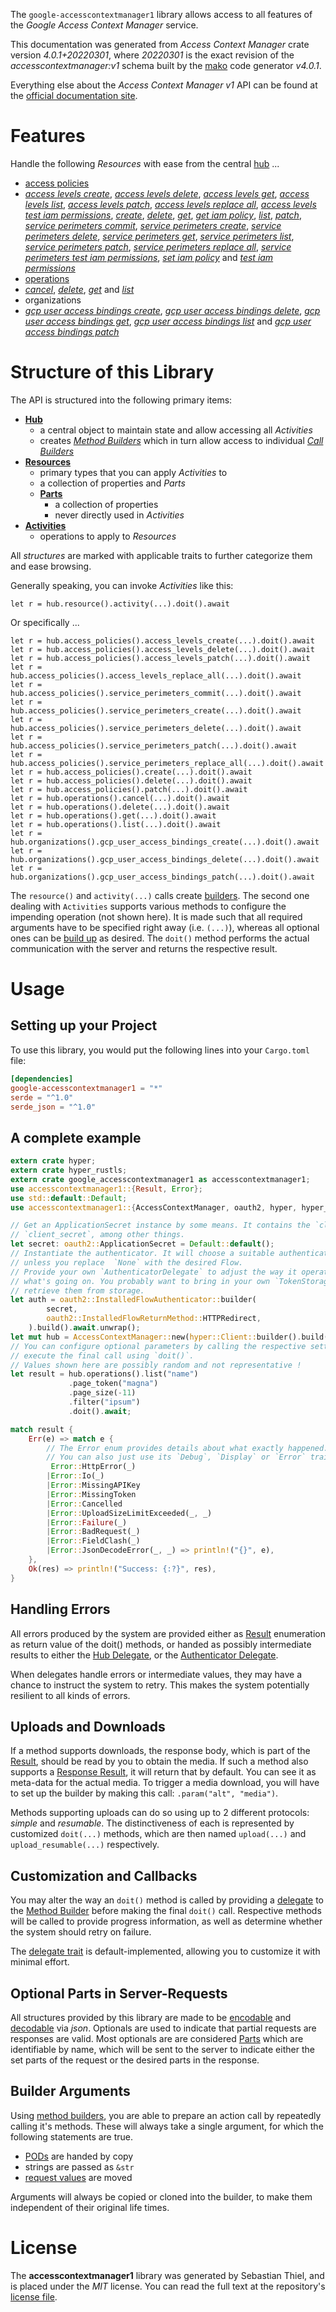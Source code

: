 <!---
DO NOT EDIT !
This file was generated automatically from 'src/generator/templates/api/README.md.mako'
DO NOT EDIT !
-->
The `google-accesscontextmanager1` library allows access to all features of the *Google Access Context Manager* service.

This documentation was generated from *Access Context Manager* crate version *4.0.1+20220301*, where *20220301* is the exact revision of the *accesscontextmanager:v1* schema built by the [mako](http://www.makotemplates.org/) code generator *v4.0.1*.

Everything else about the *Access Context Manager* *v1* API can be found at the
[official documentation site](https://cloud.google.com/access-context-manager/docs/reference/rest/).
# Features

Handle the following *Resources* with ease from the central [hub](https://docs.rs/google-accesscontextmanager1/4.0.1+20220301/google_accesscontextmanager1/AccessContextManager) ... 

* [access policies](https://docs.rs/google-accesscontextmanager1/4.0.1+20220301/google_accesscontextmanager1/api::AccessPolicy)
 * [*access levels create*](https://docs.rs/google-accesscontextmanager1/4.0.1+20220301/google_accesscontextmanager1/api::AccessPolicyAccessLevelCreateCall), [*access levels delete*](https://docs.rs/google-accesscontextmanager1/4.0.1+20220301/google_accesscontextmanager1/api::AccessPolicyAccessLevelDeleteCall), [*access levels get*](https://docs.rs/google-accesscontextmanager1/4.0.1+20220301/google_accesscontextmanager1/api::AccessPolicyAccessLevelGetCall), [*access levels list*](https://docs.rs/google-accesscontextmanager1/4.0.1+20220301/google_accesscontextmanager1/api::AccessPolicyAccessLevelListCall), [*access levels patch*](https://docs.rs/google-accesscontextmanager1/4.0.1+20220301/google_accesscontextmanager1/api::AccessPolicyAccessLevelPatchCall), [*access levels replace all*](https://docs.rs/google-accesscontextmanager1/4.0.1+20220301/google_accesscontextmanager1/api::AccessPolicyAccessLevelReplaceAllCall), [*access levels test iam permissions*](https://docs.rs/google-accesscontextmanager1/4.0.1+20220301/google_accesscontextmanager1/api::AccessPolicyAccessLevelTestIamPermissionCall), [*create*](https://docs.rs/google-accesscontextmanager1/4.0.1+20220301/google_accesscontextmanager1/api::AccessPolicyCreateCall), [*delete*](https://docs.rs/google-accesscontextmanager1/4.0.1+20220301/google_accesscontextmanager1/api::AccessPolicyDeleteCall), [*get*](https://docs.rs/google-accesscontextmanager1/4.0.1+20220301/google_accesscontextmanager1/api::AccessPolicyGetCall), [*get iam policy*](https://docs.rs/google-accesscontextmanager1/4.0.1+20220301/google_accesscontextmanager1/api::AccessPolicyGetIamPolicyCall), [*list*](https://docs.rs/google-accesscontextmanager1/4.0.1+20220301/google_accesscontextmanager1/api::AccessPolicyListCall), [*patch*](https://docs.rs/google-accesscontextmanager1/4.0.1+20220301/google_accesscontextmanager1/api::AccessPolicyPatchCall), [*service perimeters commit*](https://docs.rs/google-accesscontextmanager1/4.0.1+20220301/google_accesscontextmanager1/api::AccessPolicyServicePerimeterCommitCall), [*service perimeters create*](https://docs.rs/google-accesscontextmanager1/4.0.1+20220301/google_accesscontextmanager1/api::AccessPolicyServicePerimeterCreateCall), [*service perimeters delete*](https://docs.rs/google-accesscontextmanager1/4.0.1+20220301/google_accesscontextmanager1/api::AccessPolicyServicePerimeterDeleteCall), [*service perimeters get*](https://docs.rs/google-accesscontextmanager1/4.0.1+20220301/google_accesscontextmanager1/api::AccessPolicyServicePerimeterGetCall), [*service perimeters list*](https://docs.rs/google-accesscontextmanager1/4.0.1+20220301/google_accesscontextmanager1/api::AccessPolicyServicePerimeterListCall), [*service perimeters patch*](https://docs.rs/google-accesscontextmanager1/4.0.1+20220301/google_accesscontextmanager1/api::AccessPolicyServicePerimeterPatchCall), [*service perimeters replace all*](https://docs.rs/google-accesscontextmanager1/4.0.1+20220301/google_accesscontextmanager1/api::AccessPolicyServicePerimeterReplaceAllCall), [*service perimeters test iam permissions*](https://docs.rs/google-accesscontextmanager1/4.0.1+20220301/google_accesscontextmanager1/api::AccessPolicyServicePerimeterTestIamPermissionCall), [*set iam policy*](https://docs.rs/google-accesscontextmanager1/4.0.1+20220301/google_accesscontextmanager1/api::AccessPolicySetIamPolicyCall) and [*test iam permissions*](https://docs.rs/google-accesscontextmanager1/4.0.1+20220301/google_accesscontextmanager1/api::AccessPolicyTestIamPermissionCall)
* [operations](https://docs.rs/google-accesscontextmanager1/4.0.1+20220301/google_accesscontextmanager1/api::Operation)
 * [*cancel*](https://docs.rs/google-accesscontextmanager1/4.0.1+20220301/google_accesscontextmanager1/api::OperationCancelCall), [*delete*](https://docs.rs/google-accesscontextmanager1/4.0.1+20220301/google_accesscontextmanager1/api::OperationDeleteCall), [*get*](https://docs.rs/google-accesscontextmanager1/4.0.1+20220301/google_accesscontextmanager1/api::OperationGetCall) and [*list*](https://docs.rs/google-accesscontextmanager1/4.0.1+20220301/google_accesscontextmanager1/api::OperationListCall)
* organizations
 * [*gcp user access bindings create*](https://docs.rs/google-accesscontextmanager1/4.0.1+20220301/google_accesscontextmanager1/api::OrganizationGcpUserAccessBindingCreateCall), [*gcp user access bindings delete*](https://docs.rs/google-accesscontextmanager1/4.0.1+20220301/google_accesscontextmanager1/api::OrganizationGcpUserAccessBindingDeleteCall), [*gcp user access bindings get*](https://docs.rs/google-accesscontextmanager1/4.0.1+20220301/google_accesscontextmanager1/api::OrganizationGcpUserAccessBindingGetCall), [*gcp user access bindings list*](https://docs.rs/google-accesscontextmanager1/4.0.1+20220301/google_accesscontextmanager1/api::OrganizationGcpUserAccessBindingListCall) and [*gcp user access bindings patch*](https://docs.rs/google-accesscontextmanager1/4.0.1+20220301/google_accesscontextmanager1/api::OrganizationGcpUserAccessBindingPatchCall)




# Structure of this Library

The API is structured into the following primary items:

* **[Hub](https://docs.rs/google-accesscontextmanager1/4.0.1+20220301/google_accesscontextmanager1/AccessContextManager)**
    * a central object to maintain state and allow accessing all *Activities*
    * creates [*Method Builders*](https://docs.rs/google-accesscontextmanager1/4.0.1+20220301/google_accesscontextmanager1/client::MethodsBuilder) which in turn
      allow access to individual [*Call Builders*](https://docs.rs/google-accesscontextmanager1/4.0.1+20220301/google_accesscontextmanager1/client::CallBuilder)
* **[Resources](https://docs.rs/google-accesscontextmanager1/4.0.1+20220301/google_accesscontextmanager1/client::Resource)**
    * primary types that you can apply *Activities* to
    * a collection of properties and *Parts*
    * **[Parts](https://docs.rs/google-accesscontextmanager1/4.0.1+20220301/google_accesscontextmanager1/client::Part)**
        * a collection of properties
        * never directly used in *Activities*
* **[Activities](https://docs.rs/google-accesscontextmanager1/4.0.1+20220301/google_accesscontextmanager1/client::CallBuilder)**
    * operations to apply to *Resources*

All *structures* are marked with applicable traits to further categorize them and ease browsing.

Generally speaking, you can invoke *Activities* like this:

```Rust,ignore
let r = hub.resource().activity(...).doit().await
```

Or specifically ...

```ignore
let r = hub.access_policies().access_levels_create(...).doit().await
let r = hub.access_policies().access_levels_delete(...).doit().await
let r = hub.access_policies().access_levels_patch(...).doit().await
let r = hub.access_policies().access_levels_replace_all(...).doit().await
let r = hub.access_policies().service_perimeters_commit(...).doit().await
let r = hub.access_policies().service_perimeters_create(...).doit().await
let r = hub.access_policies().service_perimeters_delete(...).doit().await
let r = hub.access_policies().service_perimeters_patch(...).doit().await
let r = hub.access_policies().service_perimeters_replace_all(...).doit().await
let r = hub.access_policies().create(...).doit().await
let r = hub.access_policies().delete(...).doit().await
let r = hub.access_policies().patch(...).doit().await
let r = hub.operations().cancel(...).doit().await
let r = hub.operations().delete(...).doit().await
let r = hub.operations().get(...).doit().await
let r = hub.operations().list(...).doit().await
let r = hub.organizations().gcp_user_access_bindings_create(...).doit().await
let r = hub.organizations().gcp_user_access_bindings_delete(...).doit().await
let r = hub.organizations().gcp_user_access_bindings_patch(...).doit().await
```

The `resource()` and `activity(...)` calls create [builders][builder-pattern]. The second one dealing with `Activities` 
supports various methods to configure the impending operation (not shown here). It is made such that all required arguments have to be 
specified right away (i.e. `(...)`), whereas all optional ones can be [build up][builder-pattern] as desired.
The `doit()` method performs the actual communication with the server and returns the respective result.

# Usage

## Setting up your Project

To use this library, you would put the following lines into your `Cargo.toml` file:

```toml
[dependencies]
google-accesscontextmanager1 = "*"
serde = "^1.0"
serde_json = "^1.0"
```

## A complete example

```Rust
extern crate hyper;
extern crate hyper_rustls;
extern crate google_accesscontextmanager1 as accesscontextmanager1;
use accesscontextmanager1::{Result, Error};
use std::default::Default;
use accesscontextmanager1::{AccessContextManager, oauth2, hyper, hyper_rustls};

// Get an ApplicationSecret instance by some means. It contains the `client_id` and 
// `client_secret`, among other things.
let secret: oauth2::ApplicationSecret = Default::default();
// Instantiate the authenticator. It will choose a suitable authentication flow for you, 
// unless you replace  `None` with the desired Flow.
// Provide your own `AuthenticatorDelegate` to adjust the way it operates and get feedback about 
// what's going on. You probably want to bring in your own `TokenStorage` to persist tokens and
// retrieve them from storage.
let auth = oauth2::InstalledFlowAuthenticator::builder(
        secret,
        oauth2::InstalledFlowReturnMethod::HTTPRedirect,
    ).build().await.unwrap();
let mut hub = AccessContextManager::new(hyper::Client::builder().build(hyper_rustls::HttpsConnectorBuilder::new().with_native_roots().https_or_http().enable_http1().enable_http2().build()), auth);
// You can configure optional parameters by calling the respective setters at will, and
// execute the final call using `doit()`.
// Values shown here are possibly random and not representative !
let result = hub.operations().list("name")
             .page_token("magna")
             .page_size(-11)
             .filter("ipsum")
             .doit().await;

match result {
    Err(e) => match e {
        // The Error enum provides details about what exactly happened.
        // You can also just use its `Debug`, `Display` or `Error` traits
         Error::HttpError(_)
        |Error::Io(_)
        |Error::MissingAPIKey
        |Error::MissingToken
        |Error::Cancelled
        |Error::UploadSizeLimitExceeded(_, _)
        |Error::Failure(_)
        |Error::BadRequest(_)
        |Error::FieldClash(_)
        |Error::JsonDecodeError(_, _) => println!("{}", e),
    },
    Ok(res) => println!("Success: {:?}", res),
}

```
## Handling Errors

All errors produced by the system are provided either as [Result](https://docs.rs/google-accesscontextmanager1/4.0.1+20220301/google_accesscontextmanager1/client::Result) enumeration as return value of
the doit() methods, or handed as possibly intermediate results to either the 
[Hub Delegate](https://docs.rs/google-accesscontextmanager1/4.0.1+20220301/google_accesscontextmanager1/client::Delegate), or the [Authenticator Delegate](https://docs.rs/yup-oauth2/*/yup_oauth2/trait.AuthenticatorDelegate.html).

When delegates handle errors or intermediate values, they may have a chance to instruct the system to retry. This 
makes the system potentially resilient to all kinds of errors.

## Uploads and Downloads
If a method supports downloads, the response body, which is part of the [Result](https://docs.rs/google-accesscontextmanager1/4.0.1+20220301/google_accesscontextmanager1/client::Result), should be
read by you to obtain the media.
If such a method also supports a [Response Result](https://docs.rs/google-accesscontextmanager1/4.0.1+20220301/google_accesscontextmanager1/client::ResponseResult), it will return that by default.
You can see it as meta-data for the actual media. To trigger a media download, you will have to set up the builder by making
this call: `.param("alt", "media")`.

Methods supporting uploads can do so using up to 2 different protocols: 
*simple* and *resumable*. The distinctiveness of each is represented by customized 
`doit(...)` methods, which are then named `upload(...)` and `upload_resumable(...)` respectively.

## Customization and Callbacks

You may alter the way an `doit()` method is called by providing a [delegate](https://docs.rs/google-accesscontextmanager1/4.0.1+20220301/google_accesscontextmanager1/client::Delegate) to the 
[Method Builder](https://docs.rs/google-accesscontextmanager1/4.0.1+20220301/google_accesscontextmanager1/client::CallBuilder) before making the final `doit()` call. 
Respective methods will be called to provide progress information, as well as determine whether the system should 
retry on failure.

The [delegate trait](https://docs.rs/google-accesscontextmanager1/4.0.1+20220301/google_accesscontextmanager1/client::Delegate) is default-implemented, allowing you to customize it with minimal effort.

## Optional Parts in Server-Requests

All structures provided by this library are made to be [encodable](https://docs.rs/google-accesscontextmanager1/4.0.1+20220301/google_accesscontextmanager1/client::RequestValue) and 
[decodable](https://docs.rs/google-accesscontextmanager1/4.0.1+20220301/google_accesscontextmanager1/client::ResponseResult) via *json*. Optionals are used to indicate that partial requests are responses 
are valid.
Most optionals are are considered [Parts](https://docs.rs/google-accesscontextmanager1/4.0.1+20220301/google_accesscontextmanager1/client::Part) which are identifiable by name, which will be sent to 
the server to indicate either the set parts of the request or the desired parts in the response.

## Builder Arguments

Using [method builders](https://docs.rs/google-accesscontextmanager1/4.0.1+20220301/google_accesscontextmanager1/client::CallBuilder), you are able to prepare an action call by repeatedly calling it's methods.
These will always take a single argument, for which the following statements are true.

* [PODs][wiki-pod] are handed by copy
* strings are passed as `&str`
* [request values](https://docs.rs/google-accesscontextmanager1/4.0.1+20220301/google_accesscontextmanager1/client::RequestValue) are moved

Arguments will always be copied or cloned into the builder, to make them independent of their original life times.

[wiki-pod]: http://en.wikipedia.org/wiki/Plain_old_data_structure
[builder-pattern]: http://en.wikipedia.org/wiki/Builder_pattern
[google-go-api]: https://github.com/google/google-api-go-client

# License
The **accesscontextmanager1** library was generated by Sebastian Thiel, and is placed 
under the *MIT* license.
You can read the full text at the repository's [license file][repo-license].

[repo-license]: https://github.com/Byron/google-apis-rsblob/main/LICENSE.md


